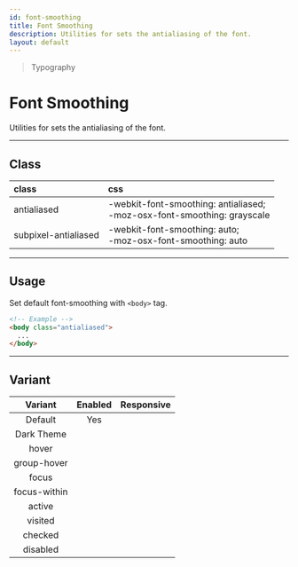 ```yaml
---
id: font-smoothing
title: Font Smoothing
description: Utilities for sets the antialiasing of the font.
layout: default
---
```


> Typography

# Font Smoothing

Utilities for sets the antialiasing of the font.

---

## Class

| <span class="px-3 py-1 text-white (dark)text-charcoal-100 bg-charcoal-100 (dark)bg-gray-600 rounded-full">class</span> | <span class="px-3 py-1 text-white (dark)text-charcoal-100 bg-charcoal-100 (dark)bg-gray-600 rounded-full">css</span> |
|:--|:--|
| antialiased | -webkit-font-smoothing: antialiased; <br> -moz-osx-font-smoothing: grayscale |
| subpixel-antialiased | -webkit-font-smoothing: auto; <br> -moz-osx-font-smoothing: auto |

---

## Usage

Set default font-smoothing with `<body>` tag.

```html
<!-- Example -->
<body class="antialiased">
  ...
</body>
```

---

## Variant

| <span class="font-semibold underline">Variant</span> | <span class="font-semibold underline">Enabled</span> | <span class="font-semibold underline">Responsive</span> |
|:-:|:-:|:-:|
| Default | Yes | |
| Dark Theme | | |
| hover| | |
| group-hover | | |
| focus | | |
| focus-within | | |
| active | | |
| visited | | |
| checked | | |
| disabled | | |
